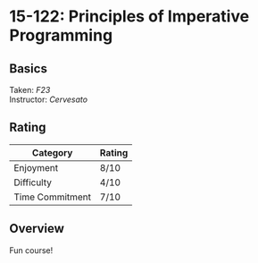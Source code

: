 # 15-122: Principles of Imperative Programming

## Basics
Taken: *F23*  
Instructor: *Cervesato*

## Rating

| __Category__ | __Rating__| 
|---|---|
| Enjoyment | 8/10 |
| Difficulty | 4/10 |
| Time Commitment | 7/10 |

## Overview
Fun course!

